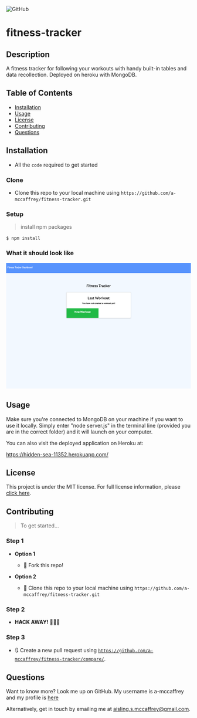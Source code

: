 ![GitHub](https://img.shields.io/github/license/a-mccaffrey/covid-doctor-checkup)

# fitness-tracker

## Description

A fitness tracker for following your workouts with handy built-in tables and data recollection. Deployed on heroku with MongoDB.

## Table of Contents

* [Installation](#installation)
* [Usage](#usage)
* [License](#license)
* [Contributing](#contributing)
* [Questions](#questions)


## Installation

- All the `code` required to get started

### Clone

- Clone this repo to your local machine using `https://github.com/a-mccaffrey/fitness-tracker.git`

### Setup


> install npm packages

```shell
$ npm install
```

### What it should look like

![Screenshot](./public/assets/screenshot.png)

## Usage

Make sure you're connected to MongoDB on your machine if you want to use it locally. Simply enter "node server.js" in the terminal line (provided you are in the correct folder) and it will launch on your computer.

You can also visit the deployed application on Heroku at: 

https://hidden-sea-11352.herokuapp.com/


## License

This project is under the MIT license. For full license information, please [click here](https://choosealicense.com/licenses/MIT/). 


## Contributing

> To get started...

### Step 1

- **Option 1**
    - 🍴 Fork this repo!

- **Option 2**
    - 👯 Clone this repo to your local machine using `https://github.com/a-mccaffrey/fitness-tracker.git`

### Step 2

- **HACK AWAY!** 🔨🔨🔨

### Step 3

- 🔃 Create a new pull request using <a href="https://github.com/a-mccaffrey/fitness-tracker/compare/" target="_blank">`https://github.com/a-mccaffrey/fitness-tracker/compare/`</a>.


## Questions

Want to know more? Look me up on GitHub. My username is a-mccaffrey and my profile is [here](https://www.github.com/a-mccaffrey)

Alternatively, get in touch by emailing me at [aisling.s.mccaffrey@gmail.com](mailto:aisling.s.mccaffrey@gmail.com).